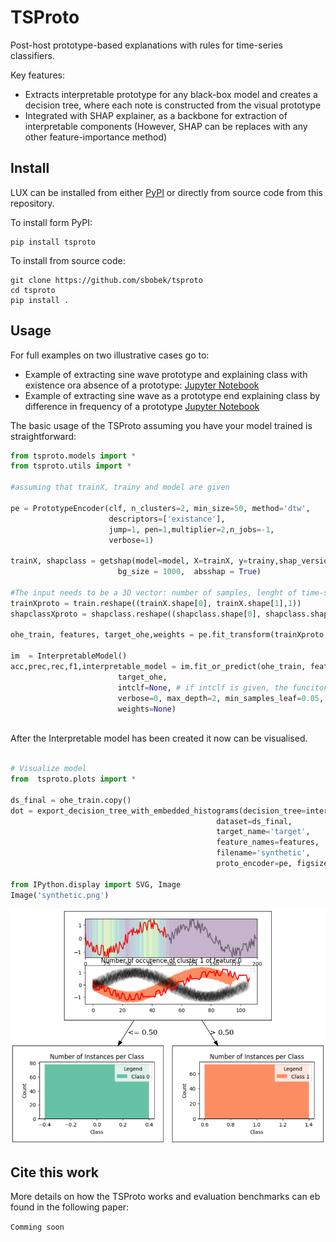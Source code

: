 # TSProto
Post-host prototype-based explanations with rules for time-series classifiers.

Key features:
  * Extracts interpretable prototype for any black-box model and creates a decision tree, where each note is constructed from the visual prototype
  * Integrated with SHAP explainer, as a backbone for extraction of interpretable components (However, SHAP can be replaces with any other feature-importance method)

## Install
LUX can be installed from either [PyPI](https://pypi.org/project/tsproto/) or directly from source code from this repository.

To install form PyPI:

```
pip install tsproto
````

To install from source code:

```
git clone https://github.com/sbobek/tsproto
cd tsproto
pip install .
```

## Usage
For full examples on two illustrative cases go to:
  * Example of extracting sine wave prototype and explaining class with existence ora absence of a prototype: [Jupyter Notebook]()
  * Example of extracting sine wave as a prototype end explaining class by difference in frequency of a prototype [Jupyter Notebook]()

The basic usage of the TSProto assuming you have your model trained is straightforward:

``` python
from tsproto.models import *
from tsproto.utils import *

#assuming that trainX, trainy and model are given

pe = PrototypeEncoder(clf, n_clusters=2, min_size=50, method='dtw',
                      descriptors=['existance'],
                      jump=1, pen=1,multiplier=2,n_jobs=-1,
                      verbose=1)

trainX, shapclass = getshap(model=model, X=trainX, y=trainy,shap_version='deep',
                        bg_size = 1000,  absshap = True)               
                        
#The input needs to be a 3D vector: number of samples, lenght of time-series, number of dimensions (features)                        
trainXproto = train.reshape((trainX.shape[0], trainX.shape[1],1))
shapclassXproto = shapclass.reshape((shapclass.shape[0], shapclass.shape[1],1))
       
ohe_train, features, target_ohe,weights = pe.fit_transform(trainXproto,shapclassXproto)

im  = InterpretableModel()
acc,prec,rec,f1,interpretable_model = im.fit_or_predict(ohe_train, features, 
                        target_ohe,
                        intclf=None, # if intclf is given, the funciton behaves as predict, 
                        verbose=0, max_depth=2, min_samples_leaf=0.05,
                        weights=None)
                 
```

After the Interpretable model has been created it now can be visualised.

``` python
                       
# Visualize model
from  tsproto.plots import *

ds_final = ohe_train.copy()
dot = export_decision_tree_with_embedded_histograms(decision_tree=interpretable_model, 
                                              dataset=ds_final, 
                                              target_name='target', 
                                              feature_names=features, 
                                              filename='synthetic', 
                                              proto_encoder=pe, figsize=(6,3))

from IPython.display import SVG, Image
Image('synthetic.png')

```

![Prototype visualization](https://raw.githubusercontent.com/sbobek/tsproto/main/pix/illustrative-example.png "Title")


## Cite this work
More details on how the TSProto works and evaluation benchmarks can eb found in the following paper:

```Comming soon```
